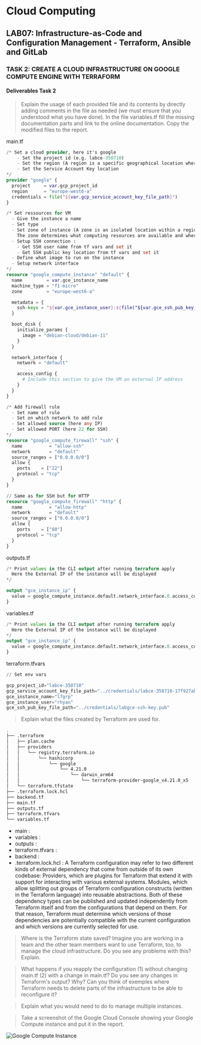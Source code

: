 # Cloud Computing

## LAB07: Infrastructure-as-Code and Configuration Management - Terraform, Ansible and GitLab

### TASK 2: CREATE A CLOUD INFRASTRUCTURE ON GOOGLE COMPUTE ENGINE WITH TERRAFORM

#### Deliverables Task 2

>Explain the usage of each provided file and its contents by directly adding comments in the file as needed (we must ensure that you understood what you have done). In the file variables.tf fill the missing documentation parts and link to the online documentation. Copy the modified files to the report.

main.tf

```terraform
/* Set a cloud provider, here it's google 
    - Set the project id (e.g. labce-350710)
    - Set the region (A region is a specific geographical location where you can run your resources)
    - Set the Service Account Key location
*/
provider "google" {
  project     = var.gcp_project_id
  region      = "europe-west6-a"
  credentials = file("${var.gcp_service_account_key_file_path}")
}

/* Set ressources for VM
  - Give the instance a name
  - Set type
  - Set zone of instance (A zone is an isolated location within a region. 
    The zone determines what computing resources are available and where your data is stored and used)
  - Setup SSH connection :
    - Get SSH user name from tf vars and set it
    - Get SSH public key location from tf vars and set it
  - Define what image to run on the instance
  - Setup network interface
*/
resource "google_compute_instance" "default" {
  name         = var.gce_instance_name
  machine_type = "f1-micro"
  zone         = "europe-west6-a"

  metadata = {
    ssh-keys = "${var.gce_instance_user}:${file("${var.gce_ssh_pub_key_file_path}")}"
  }

  boot_disk {
    initialize_params {
      image = "debian-cloud/debian-11"
    }
  }

  network_interface {
    network = "default"

    access_config {
      # Include this section to give the VM an external IP address
    }
  }
}

/* Add firewall rule
  - Set name of rule
  - Set on which network to add rule
  - Set allowed source (here any IP)
  - Set allowed PORT (here 22 for SSH)
*/
resource "google_compute_firewall" "ssh" {
  name          = "allow-ssh"
  network       = "default"
  source_ranges = ["0.0.0.0/0"]
  allow {
    ports    = ["22"]
    protocol = "tcp"
  }
}

// Same as for SSH but for HTTP
resource "google_compute_firewall" "http" {
  name          = "allow-http"
  network       = "default"
  source_ranges = ["0.0.0.0/0"]
  allow {
    ports    = ["80"]
    protocol = "tcp"
  }
}
```

outputs.tf

```terraform
/* Print values in the CLI output after running terraform apply
  Here the External IP of the instance will be displayed
*/

output "gce_instance_ip" {
  value = google_compute_instance.default.network_interface.0.access_config.0.nat_ip
}
```

variables.tf

```terraform
/* Print values in the CLI output after running terraform apply
  Here the External IP of the instance will be displayed
*/
output "gce_instance_ip" {
  value = google_compute_instance.default.network_interface.0.access_config.0.nat_ip
}
```

terraform.tfvars

```terraform
// Set env vars

gcp_project_id="labce-350710"
gcp_service_account_key_file_path="../credentials/labce-350710-17f927aba8a6.json"
gce_instance_name="l7grp"
gce_instance_user="rhyan"
gce_ssh_pub_key_file_path="../credentials/labgce-ssh-key.pub"
```

>Explain what the files created by Terraform are used for.

```bash
.
├── .terraform
│   ├── plan.cache
│   ├── providers
│   │   └── registry.terraform.io
│   │       └── hashicorp
│   │           └── google
│   │               └── 4.21.0
│   │                   └── darwin_arm64
│   │                       └── terraform-provider-google_v4.21.0_x5
│   └── terraform.tfstate
├── .terraform.lock.hcl
├── backend.tf
├── main.tf
├── outputs.tf
├── terraform.tfvars
└── variables.tf
````

- main :
- variables : 
- outputs :
- terraform.tfvars : 
- backend : 
- .terraform.lock.hcl : A Terraform configuration may refer to two different kinds of external dependency that come from outside of its own codebase:
Providers, which are plugins for Terraform that extend it with support for interacting with various external systems.
Modules, which allow splitting out groups of Terraform configuration constructs (written in the Terraform language) into reusable abstractions.
Both of these dependency types can be published and updated independently from Terraform itself and from the configurations that depend on them. For that reason, Terraform must determine which versions of those dependencies are potentially compatible with the current configuration and which versions are currently selected for use.

>Where is the Terraform state saved? Imagine you are working in a team and the other team members want to use Terraform, too, to manage the cloud infrastructure. Do you see any problems with this? Explain.

>What happens if you reapply the configuration (1) without changing main.tf (2) with a change in main.tf? Do you see any changes in Terraform's output? Why? Can you think of exemples where Terraform needs to delete parts of the infrastructure to be able to reconfigure it?

>Explain what you would need to do to manage multiple instances.

>Take a screenshot of the Google Cloud Console showing your Google Compute instance and put it in the report.

![Google Compute Instance](/screenshots/02_01.png)

